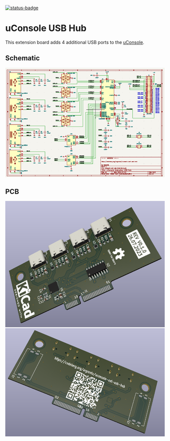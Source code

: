 [![status-badge](https://ci.codeberg.org/api/badges/12470/status.svg)](https://ci.codeberg.org/12470)

# uConsole USB Hub

This extension board adds 4 additional USB ports to the [uConsole](https://www.clockworkpi.com/uconsole).

## Schematic

[![status-badge](img/schematic_low_res.png)](https://codeberg.org/argrento/uconsole-ext-usb-hub/releases)

## PCB

[![status-badge](img/pcb_top.png)](https://codeberg.org/argrento/uconsole-ext-usb-hub/releases)
[![status-badge](img/pcb_bottom.png)](https://codeberg.org/argrento/uconsole-ext-usb-hub/releases)

